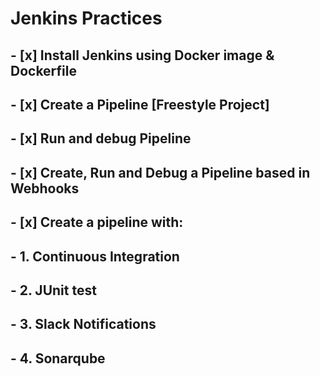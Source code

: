 # Jenkins Practices
## - [x] Install Jenkins using Docker image & Dockerfile
## - [x] Create a Pipeline [Freestyle Project]
## - [x] Run and debug Pipeline
## - [x] Create, Run and Debug a Pipeline based in Webhooks
## - [x] Create a pipeline with:
## 		- 1. Continuous Integration
## 		- 2. JUnit test
## 		- 3. Slack Notifications
## 		- 4. Sonarqube
